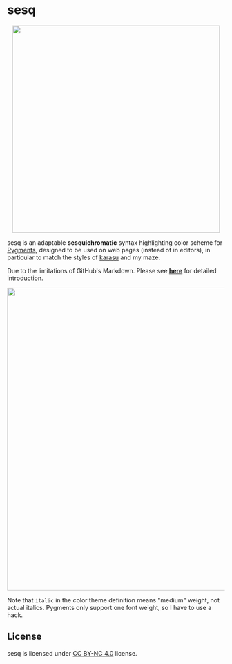 # sesq

<p align="center">
  <img width=480 src="https://krasjet.com/voice/sesq/imgs/palette.svg">
</p>

sesq is an adaptable **sesquichromatic** syntax highlighting color scheme for
[Pygments](https://pygments.org/), designed to be used on web pages (instead of
in editors), in particular to match the styles of [karasu](https://krasjet.com/voice/karasu/) and my maze.

Due to the limitations of GitHub's Markdown. Please see
[**here**](https://krasjet.com/voice/sesq/) for detailed introduction.

<p align="center">
  <img width=700 src="https://krasjet.com/voice/sesq/imgs/screenshot.png">
</p>

Note that `italic` in the color theme definition means "medium" weight, not
actual italics. Pygments only support one font weight, so I have to use a hack.

## License

sesq is licensed under [CC BY-NC 4.0](https://creativecommons.org/licenses/by-nc/4.0/) license.
